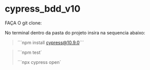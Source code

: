 # cypress_bdd_v10


FAÇA O git clone:

No terminal dentro da pasta do projeto insira na sequencia abaixo:

> ´´´npm install cypress@10.9.0´´´

> ´´´npm test´
> 
> ´´´npx cypress open´

